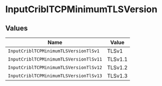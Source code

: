 # InputCriblTCPMinimumTLSVersion


## Values

| Name                                   | Value                                  |
| -------------------------------------- | -------------------------------------- |
| `InputCriblTCPMinimumTLSVersionTlSv1`  | TLSv1                                  |
| `InputCriblTCPMinimumTLSVersionTlSv11` | TLSv1.1                                |
| `InputCriblTCPMinimumTLSVersionTlSv12` | TLSv1.2                                |
| `InputCriblTCPMinimumTLSVersionTlSv13` | TLSv1.3                                |